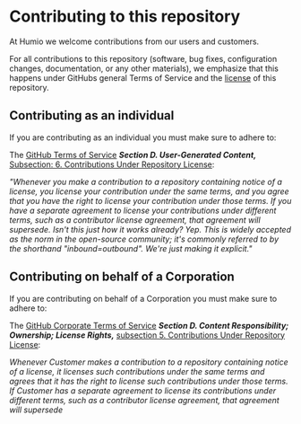 # Contributing to this repository
At Humio we welcome contributions from our users and customers.

For all contributions to this repository (software, bug fixes, configuration changes, documentation, or any other materials), we emphasize that this happens under GitHubs general Terms of Service and the [license](LICENSE) of this repository.

## Contributing as an individual
If you are contributing as an individual you must make sure to adhere to:

The [GitHub Terms of Service](https://help.github.com/en/github/site-policy/github-terms-of-service) __*Section D. User-Generated Content,*__ [Subsection: 6. Contributions Under Repository License](https://help.github.com/en/github/site-policy/github-terms-of-service#6-contributions-under-repository-license):

_"Whenever you make a contribution to a repository containing notice of a license, you license your contribution under the same terms, and you agree that you have the right to license your contribution under those terms. If you have a separate agreement to license your contributions under different terms, such as a contributor license agreement, that agreement will supersede.
Isn't this just how it works already? Yep. This is widely accepted as the norm in the open-source community; it's commonly referred to by the shorthand "inbound=outbound". We're just making it explicit."_

## Contributing on behalf of a Corporation
If you are contributing on behalf of a Corporation you must make sure to adhere to:

The [GitHub Corporate Terms of Service](https://help.github.com/en/github/site-policy/github-corporate-terms-of-service) _**Section D. Content Responsibility; Ownership; License Rights,**_ [subsection 5. Contributions Under Repository License](https://help.github.com/en/github/site-policy/github-corporate-terms-of-service#5-contributions-under-repository-license):

_Whenever Customer makes a contribution to a repository containing notice of a license, it licenses such contributions under the same terms and agrees that it has the right to license such contributions under those terms. If Customer has a separate agreement to license its contributions under different terms, such as a contributor license agreement, that agreement will supersede_
